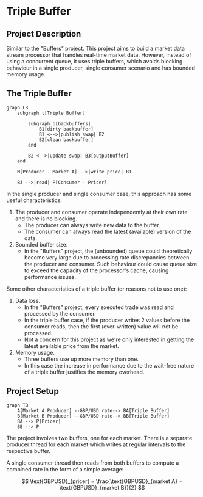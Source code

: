 # Triple Buffer

## Project Description

Similar to the "Buffers" project. This project aims to build a market data stream processor that handles real-time market data. However, instead of using a concurrent queue, it uses triple buffers, which avoids blocking behaviour in a single producer, single consumer scenario and has bounded memory usage.

## The Triple Buffer

```mermaid
graph LR
    subgraph t[Triple Buffer]

        subgraph b[backbuffers]
            B1[dirty backbuffer]
            B1 <-->|publish swap| B2
            B2[clean backbuffer]
        end

        B2 <-->|update swap| B3[outputBuffer]
    end

    M[Producer - Market A] -->|write price| B1

    B3 -->|read| P[Consumer - Pricer]
```

In the single producer and single consumer case, this approach has some useful characteristics:

1. The producer and consumer operate independently at their own rate and there is no blocking.
   - The producer can always write new data to the buffer.
   - The consumer can always read the latest (available) version of the data.
2. Bounded buffer size.
   - In the "Buffers" project, the (unbounded) queue could theoretically become very large due to processing rate discrepancies between the producer and consumer. Such behaviour could cause queue size to exceed the capacity of the processor's cache, causing performance issues.

Some other characteristics of a triple buffer (or reasons not to use one):

1. Data loss.
   - In the "Buffers" project, every executed trade was read and processed by the consumer.
   - In the triple buffer case, if the producer writes 2 values before the consumer reads, then the first (over-written) value will not be processed.
   - Not a concern for this project as we're only interested in getting the latest available price from the market.
2. Memory usage.
   - Three buffers use up more memory than one.
   - In this case the increase in performance due to the wait-free nature of a triple buffer justifies the memory overhead.

## Project Setup

```mermaid
graph TB
    A[Market A Producer] --GBP/USD rate--> BA[Triple Buffer]
    B[Market B Producer] --GBP/USD rate--> BB[Triple Buffer]
    BA --> P[Pricer]
    BB --> P
```

The project involves two buffers, one for each market. There is a separate producer thread for each market which writes at regular intervals to the respective buffer.

A single consumer thread then reads from both buffers to compute a combined rate in the form of a simple average:

$$
\text{GBPUSD}_{pricer} = \frac{\text{GBPUSD}_{market A} + \text{GBPUSD}_{market B}}{2}
$$

